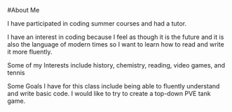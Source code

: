 #About Me

I have participated in coding summer courses and had a tutor.

I have an interest in coding because I feel as though it is the future and it is also the language of modern times so I want to learn how to read and write it more fluently.

Some of my Interests include history, chemistry, reading, video games, and tennis

Some Goals I have for this class include being able to fluently understand and write basic code. I would like to try to create a top-down PVE tank game.
